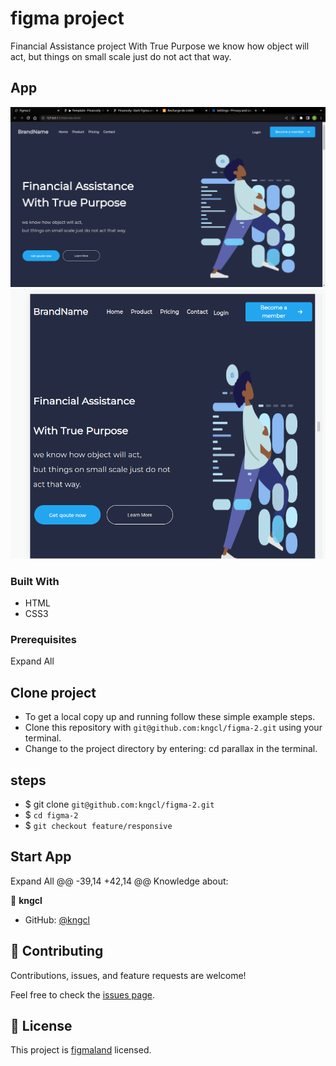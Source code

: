 # figma project

Financial Assistance project With True Purpose
we know how object will act,
but things on small scale just do not act that way.

## App

![desktop](assets/images/Screenshot%20from%202022-11-19%2002-57-51.png)
![phone](assets/images/Screenshot%20from%202022-11-19%2002-59-24.png)

### Built With

- HTML
- CSS3

### Prerequisites

Expand All

## Clone project

- To get a local copy up and running follow these simple example steps.
- Clone this repository with `git@github.com:kngcl/figma-2.git` using your terminal.
- Change to the project directory by entering: cd parallax in the terminal.

## steps

- $ git clone `git@github.com:kngcl/figma-2.git`
- $ `cd figma-2`
- $ `git checkout feature/responsive`

## Start App

Expand All
 @@ -39,14 +42,14 @@ Knowledge about:

👤 **kngcl**

- GitHub: [@kngcl](https://github.com/kngcl/figma-2)

## 🤝 Contributing

Contributions, issues, and feature requests are welcome!

Feel free to check the [issues page](https://github.com/kngcl/figma-2/issues).

## 📝 License

This project is [figmaland](./LICENSE) licensed.
